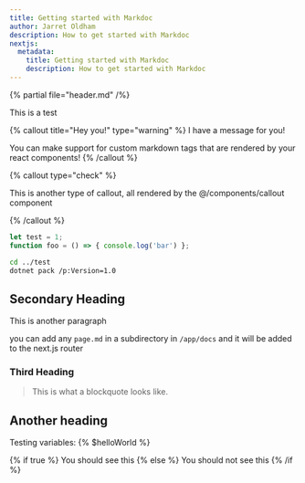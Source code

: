 ```yaml
---
title: Getting started with Markdoc
author: Jarret Oldham
description: How to get started with Markdoc
nextjs:
  metadata:
    title: Getting started with Markdoc
    description: How to get started with Markdoc
---
```


{% partial file="header.md" /%}

This is a test

{% callout title="Hey you!" type="warning" %}
I have a message for you!

You can make support for custom markdown tags that are rendered by your react components!
{% /callout %}

{% callout type="check" %}

This is another type of callout, all rendered by the @/components/callout component

{% /callout %}

```javascript
let test = 1;
function foo = () => { console.log('bar') };
```

```bash
cd ../test
dotnet pack /p:Version=1.0
```

## Secondary Heading

This is another paragraph

you can add any `page.md` in a subdirectory in `/app/docs` and it will be added to the next.js router

### Third Heading

> This is what a blockquote looks like.

## Another heading

Testing variables:
{% $helloWorld %}

{% if true %}
You should see this
{% else %}
You should not see this
{% /if %}
